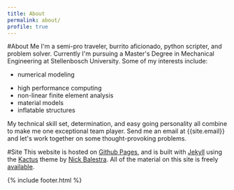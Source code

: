 ```yaml
---
title: About
permalink: about/
profile: true
---
```


#About Me
I'm a semi-pro traveler, burrito aficionado, python scripter, and problem solver. Currently I'm pursuing a Master's Degree in Mechanical Engineering at Stellenbosch University. Some of my interests include:<ul><li>numerical modeling</li>  

<li>high performance computing</li>  

<li>non-linear finite element analysis</li>  

<li>material models</li>  

<li>inflatable structures</li>
</ul>  

My technical skill set, determination, and easy going personality all combine to make me one exceptional team player. Send me an email at {{site.email}} and let's work together on some thought-provoking problems.

#Site
This website is hosted on [Github Pages](https://pages.github.com), and is built with [Jekyll](https://jekyllrb.com/) using the [Kactus](https://github.com/nickbalestra/kactus) theme by [Nick Balestra](http://nick.balestra.ch). All of the material on this site is freely [available](https://github.com/cjekel/cjekel.github.io).

{% include footer.html %}